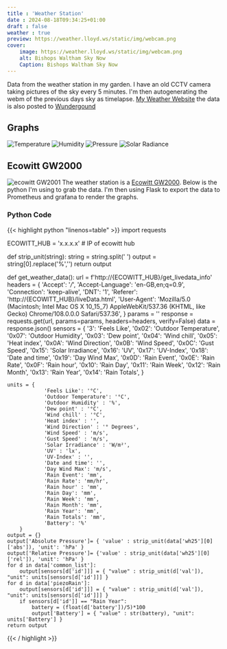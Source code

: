 ```yaml
---
title : 'Weather Station'
date : 2024-08-18T09:34:25+01:00
draft : false
weather : true
preview: https://weather.lloyd.ws/static/img/webcam.png
cover:
    image: https://weather.lloyd.ws/static/img/webcam.png
    alt: Bishops Waltham Sky Now
    Caption: Bishops Waltham Sky Now
---
```

Data from the weather station in my garden. I have an old CCTV camera taking pictures of the sky every 5 minutes. I'm then autogenerating the webm of the previous days sky as timelapse. [My Weather Website](https://weather.lloyd.ws) the data is also posted to [Wundergound](https://www.wunderground.com/dashboard/pws/ISOUTH1316)
## Graphs
![Temperature](https://f001.backblazeb2.com/file/JLwebsite/temperature.png)
![Humidity](https://f001.backblazeb2.com/file/JLwebsite/Humidity.png)
![Pressure](https://f001.backblazeb2.com/file/JLwebsite/Pressure.png)
![Solar Radiance](https://f001.backblazeb2.com/file/JLwebsite/Solar-Radiance.png)

## Ecowitt GW2000
![ecowitt GW2001](/img/ecowitt.jpg)
The weather station is a [Ecowitt GW2000](https://shop.ecowitt.com/en-gb/products/wittboy).  Below is the python I'm using to grab the data. I'm then using Flask to export the data to Prometheus and grafana to render the graphs.


### Python Code
{{< highlight python "linenos=table" >}}
import requests

ECOWITT_HUB = 'x.x.x.x' # IP of ecowitt hub

def strip_unit(string):
    string = string.split(' ')
    output = string[0].replace('%','')
    return output

def get_weather_data():
    url = f'http://{ECOWITT_HUB}/get_livedata_info'
    headers = {
        'Accept': '*/*',
        'Accept-Language': 'en-GB,en;q=0.9',
        'Connection': 'keep-alive',
        'DNT': '1',
        'Referer': 'http://{ECOWITT_HUB}/liveData.html',
        'User-Agent': 'Mozilla/5.0 (Macintosh; Intel Mac OS X 10_15_7) AppleWebKit/537.36 (KHTML, like Gecko) Chrome/108.0.0.0 Safari/537.36',
    }
    params = ''
    response = requests.get(url, params=params, headers=headers, verify=False)
    data = response.json()
    sensors =  {
                '3': 'Feels Like',
                '0x02': 'Outdoor Temperature',
                '0x07': 'Outdoor Humidity',
                '0x03': 'Dew point',
                '0x04': 'Wind chill',
                '0x05': 'Heat index',
                '0x0A': 'Wind Direction',
                '0x0B': 'Wind Speed',
                '0x0C': 'Gust Speed',
                '0x15': 'Solar Irradiance',
                '0x16': 'UV',
                '0x17': 'UV-Index',
                '0x18': 'Date and time',
                '0x19': 'Day Wind Max',
                '0x0D': 'Rain Event',
                '0x0E': 'Rain Rate',
                '0x0F': 'Rain hour',
                '0x10': 'Rain Day',
                '0x11': 'Rain Week',
                '0x12': 'Rain Month',
                '0x13': 'Rain Year',
                '0x14': 'Rain Totals',
    }
    
    units = {
                'Feels Like': '°C',
                'Outdoor Temperature': '°C',
                'Outdoor Humidity' : '%',
                'Dew point' : '°C',
                'Wind chill' : '°C',
                'Heat index' : '',
                'Wind Direction' : '° Degrees',
                'Wind Speed' : 'm/s',
                'Gust Speed' : 'm/s',
                'Solar Irradiance' : 'W/m²',
                'UV' : 'lx',
                'UV-Index' : '',
                'Date and time': '',
                'Day Wind Max': 'm/s',
                'Rain Event': 'mm',
                'Rain Rate': 'mm/hr',
                'Rain hour' : 'mm',
                'Rain Day': 'mm',
                'Rain Week': 'mm',
                'Rain Month': 'mm',
                'Rain Year': 'mm',
                'Rain Totals': 'mm',
                'Battery': '%'
        }
    output = {}
    output['Absolute Pressure']= { 'value' : strip_unit(data['wh25'][0]['abs']), 'unit': 'hPa' }
    output['Relative Pressure']= {'value' : strip_unit(data['wh25'][0]['rel']), 'unit': 'hPa' }
    for d in data['common_list']:
        output[sensors[d['id']]] = { "value" : strip_unit(d['val']), "unit": units[sensors[d['id']]] }
    for d in data['piezoRain']:
        output[sensors[d['id']]] = { "value" : strip_unit(d['val']), "unit": units[sensors[d['id']]] }
        if sensors[d['id']] == "Rain Year":
            battery = (float(d['battery'])/5)*100
            output['Battery'] = { "value" : str(battery), "unit": units['Battery'] }
    return output

{{< / highlight >}}